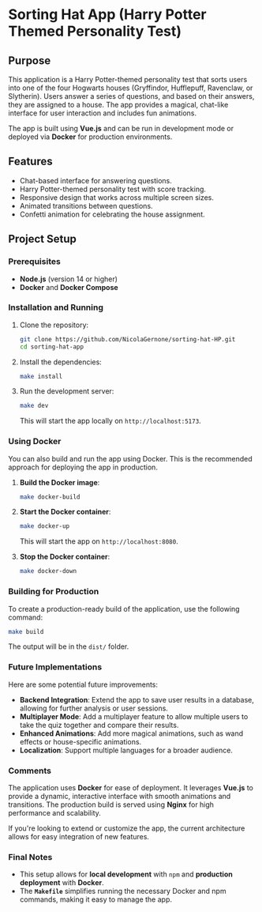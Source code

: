 # Sorting Hat App (Harry Potter Themed Personality Test)

## Purpose

This application is a Harry Potter-themed personality test that sorts users into one of the four Hogwarts houses (Gryffindor, Hufflepuff, Ravenclaw, or Slytherin). Users answer a series of questions, and based on their answers, they are assigned to a house. The app provides a magical, chat-like interface for user interaction and includes fun animations.

The app is built using **Vue.js** and can be run in development mode or deployed via **Docker** for production environments.

## Features

- Chat-based interface for answering questions.
- Harry Potter-themed personality test with score tracking.
- Responsive design that works across multiple screen sizes.
- Animated transitions between questions.
- Confetti animation for celebrating the house assignment.

## Project Setup

### Prerequisites

- **Node.js** (version 14 or higher)
- **Docker** and **Docker Compose**

### Installation and Running

1. Clone the repository:
   ```sh
   git clone https://github.com/NicolaGernone/sorting-hat-HP.git
   cd sorting-hat-app
   ```

2. Install the dependencies:
   ```sh
   make install
   ```

3. Run the development server:
   ```sh
   make dev
   ```
   This will start the app locally on `http://localhost:5173`.

### Using Docker

You can also build and run the app using Docker. This is the recommended approach for deploying the app in production.

1. **Build the Docker image**:
   ```sh
   make docker-build
   ```

2. **Start the Docker container**:
   ```sh
   make docker-up
   ```
   This will start the app on `http://localhost:8080`.

3. **Stop the Docker container**:
   ```sh
   make docker-down
   ```

### Building for Production

To create a production-ready build of the application, use the following command:

```sh
make build
```

The output will be in the `dist/` folder.

### Future Implementations

Here are some potential future improvements:
- **Backend Integration**: Extend the app to save user results in a database, allowing for further analysis or user sessions.
- **Multiplayer Mode**: Add a multiplayer feature to allow multiple users to take the quiz together and compare their results.
- **Enhanced Animations**: Add more magical animations, such as wand effects or house-specific animations.
- **Localization**: Support multiple languages for a broader audience.

### Comments

The application uses **Docker** for ease of deployment. It leverages **Vue.js** to provide a dynamic, interactive interface with smooth animations and transitions. The production build is served using **Nginx** for high performance and scalability.

If you're looking to extend or customize the app, the current architecture allows for easy integration of new features.

### Final Notes

- This setup allows for **local development** with `npm` and **production deployment** with **Docker**.
- The **`Makefile`** simplifies running the necessary Docker and npm commands, making it easy to manage the app.

